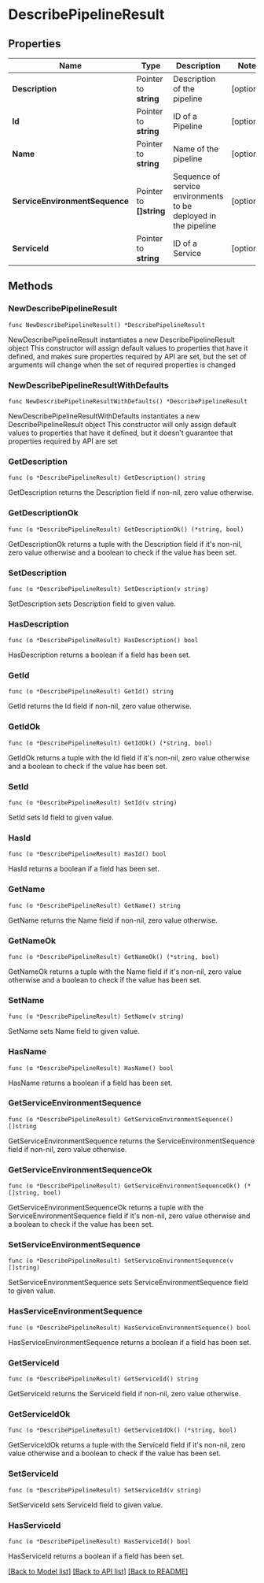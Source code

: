 # DescribePipelineResult

## Properties

Name | Type | Description | Notes
------------ | ------------- | ------------- | -------------
**Description** | Pointer to **string** | Description of the pipeline | [optional] 
**Id** | Pointer to **string** | ID of a Pipeline | [optional] 
**Name** | Pointer to **string** | Name of the pipeline | [optional] 
**ServiceEnvironmentSequence** | Pointer to **[]string** | Sequence of service environments to be deployed in the pipeline | [optional] 
**ServiceId** | Pointer to **string** | ID of a Service | [optional] 

## Methods

### NewDescribePipelineResult

`func NewDescribePipelineResult() *DescribePipelineResult`

NewDescribePipelineResult instantiates a new DescribePipelineResult object
This constructor will assign default values to properties that have it defined,
and makes sure properties required by API are set, but the set of arguments
will change when the set of required properties is changed

### NewDescribePipelineResultWithDefaults

`func NewDescribePipelineResultWithDefaults() *DescribePipelineResult`

NewDescribePipelineResultWithDefaults instantiates a new DescribePipelineResult object
This constructor will only assign default values to properties that have it defined,
but it doesn't guarantee that properties required by API are set

### GetDescription

`func (o *DescribePipelineResult) GetDescription() string`

GetDescription returns the Description field if non-nil, zero value otherwise.

### GetDescriptionOk

`func (o *DescribePipelineResult) GetDescriptionOk() (*string, bool)`

GetDescriptionOk returns a tuple with the Description field if it's non-nil, zero value otherwise
and a boolean to check if the value has been set.

### SetDescription

`func (o *DescribePipelineResult) SetDescription(v string)`

SetDescription sets Description field to given value.

### HasDescription

`func (o *DescribePipelineResult) HasDescription() bool`

HasDescription returns a boolean if a field has been set.

### GetId

`func (o *DescribePipelineResult) GetId() string`

GetId returns the Id field if non-nil, zero value otherwise.

### GetIdOk

`func (o *DescribePipelineResult) GetIdOk() (*string, bool)`

GetIdOk returns a tuple with the Id field if it's non-nil, zero value otherwise
and a boolean to check if the value has been set.

### SetId

`func (o *DescribePipelineResult) SetId(v string)`

SetId sets Id field to given value.

### HasId

`func (o *DescribePipelineResult) HasId() bool`

HasId returns a boolean if a field has been set.

### GetName

`func (o *DescribePipelineResult) GetName() string`

GetName returns the Name field if non-nil, zero value otherwise.

### GetNameOk

`func (o *DescribePipelineResult) GetNameOk() (*string, bool)`

GetNameOk returns a tuple with the Name field if it's non-nil, zero value otherwise
and a boolean to check if the value has been set.

### SetName

`func (o *DescribePipelineResult) SetName(v string)`

SetName sets Name field to given value.

### HasName

`func (o *DescribePipelineResult) HasName() bool`

HasName returns a boolean if a field has been set.

### GetServiceEnvironmentSequence

`func (o *DescribePipelineResult) GetServiceEnvironmentSequence() []string`

GetServiceEnvironmentSequence returns the ServiceEnvironmentSequence field if non-nil, zero value otherwise.

### GetServiceEnvironmentSequenceOk

`func (o *DescribePipelineResult) GetServiceEnvironmentSequenceOk() (*[]string, bool)`

GetServiceEnvironmentSequenceOk returns a tuple with the ServiceEnvironmentSequence field if it's non-nil, zero value otherwise
and a boolean to check if the value has been set.

### SetServiceEnvironmentSequence

`func (o *DescribePipelineResult) SetServiceEnvironmentSequence(v []string)`

SetServiceEnvironmentSequence sets ServiceEnvironmentSequence field to given value.

### HasServiceEnvironmentSequence

`func (o *DescribePipelineResult) HasServiceEnvironmentSequence() bool`

HasServiceEnvironmentSequence returns a boolean if a field has been set.

### GetServiceId

`func (o *DescribePipelineResult) GetServiceId() string`

GetServiceId returns the ServiceId field if non-nil, zero value otherwise.

### GetServiceIdOk

`func (o *DescribePipelineResult) GetServiceIdOk() (*string, bool)`

GetServiceIdOk returns a tuple with the ServiceId field if it's non-nil, zero value otherwise
and a boolean to check if the value has been set.

### SetServiceId

`func (o *DescribePipelineResult) SetServiceId(v string)`

SetServiceId sets ServiceId field to given value.

### HasServiceId

`func (o *DescribePipelineResult) HasServiceId() bool`

HasServiceId returns a boolean if a field has been set.


[[Back to Model list]](../README.md#documentation-for-models) [[Back to API list]](../README.md#documentation-for-api-endpoints) [[Back to README]](../README.md)


